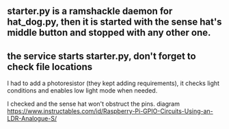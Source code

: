 ## starter.py is a ramshackle daemon for hat_dog.py, then it is started with the sense hat's middle button and stopped with any other one.

## the service starts starter.py, don't forget to check file locations

I had to add a photoresistor (they kept adding requirements), it checks light conditions and enables low light mode when needed.

I checked and the sense hat won't obstruct the pins. diagram https://www.instructables.com/id/Raspberry-Pi-GPIO-Circuits-Using-an-LDR-Analogue-S/
